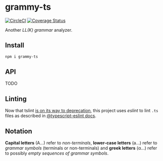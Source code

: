 # grammy-ts

[![CircleCI](https://circleci.com/gh/jotatoledo/grammy-ts/tree/master.svg?style=shield)](https://circleci.com/gh/jotatoledo/grammy-ts/tree/master)
[![Coverage Status](https://coveralls.io/repos/github/jotatoledo/grammy-ts/badge.svg?branch=master)](https://coveralls.io/github/jotatoledo/grammy-ts?branch=master)

Another _LL(K) grammar_ analyzer.

## Install

```bash
npm i grammy-ts
```

## API

TODO

## Linting

Now that tslint [is on its way to deprecation](https://medium.com/palantir/tslint-in-2019-1a144c2317a9), this project uses _eslint_ to lint `.ts` files as described in [@typescript-eslint docs](https://github.com/typescript-eslint/typescript-eslint/tree/master/packages/eslint-plugin#usage).

## Notation

**Capital letters** (A...) refer to _non-terminals_, **lower-case letters** (a...) refer to _grammar symbols_ (terminals or non-terminals) and **greek letters** (α...) refer to possibly _empty sequences of grammar symbols_.
